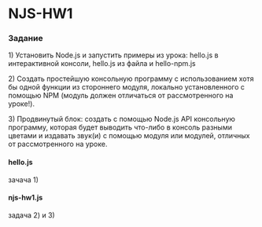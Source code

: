 # NJS-HW1

<h3>Задание</h3>

<p>1) Установить Node.js и запустить примеры из урока: hello.js в интерактивной консоли, hello.js из файла и hello-npm.js</p>
<p>2) Создать простейшую консольную программу с использованием хотя бы одной функции из стороннего модуля, локально установленного с помощью NPM (модуль должен отличаться от рассмотренного на уроке!).</p>
<p>3) Продвинутый блок: создать с помощью Node.js API консольную программу, которая будет выводить что-либо в консоль разными цветами и издавать звук(и) с помощью модуля или модулей, отличных от рассмотренного на уроке.</p>

<h4>hello.js</h4>
<p>зачача 1)</p>

<h4>njs-hw1.js</h4>
<p>задача 2) и 3)<p>
